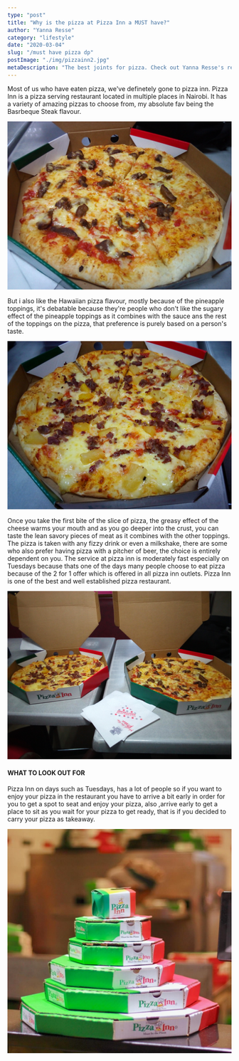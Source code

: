 ```yaml
---
type: "post"
title: "Why is the pizza at Pizza Inn a MUST have?"
author: "Yanna Resse"
category: "lifestyle"
date: "2020-03-04"
slug: "/must have pizza dp"
postImage: "./img/pizzainn2.jpg"
metaDescription: "The best joints for pizza. Check out Yanna Resse's recommendations and get inspired to visit the restaurants!"
---
```


Most of us who have eaten pizza, we've definetely gone to pizza inn. Pizza Inn is a pizza serving restaurant located in multiple places in Nairobi. It has a variety of amazing pizzas to choose from, my absolute fav being the Basrbeque Steak flavour.

![Pizza](./img/pizzainn4.jpg)

But i also like the Hawaiian pizza flavour, mostly because of the pineapple toppings, it's debatable because they're people who don't like the sugary effect of the pineapple toppings as it combines with the sauce ans the rest of the toppings on the pizza, that preference is purely based on a person's taste.

![Pizza](./img/pizzainn6.jpg)

Once you take the first bite of the slice of pizza, the greasy effect of the cheese warms your mouth and as you go deeper into the crust, you can taste the lean savory pieces of meat as it combines with the other toppings. The pizza is taken with any fizzy drink or even a milkshake, there are some who also prefer having pizza with a pitcher of beer, the choice is entirely dependent on you. The service at pizza inn is moderately fast especially on Tuesdays because thats one of the days many people choose to eat pizza because of the 2 for 1 offer which is offered in all pizza inn outlets. Pizza Inn is one of the best and well established pizza restaurant.

![Pizza](./img/pizzainn5.jpg)

#### WHAT TO LOOK OUT FOR

Pizza Inn on days such as Tuesdays, has a lot of people so if you want to enjoy your pizza in the restaurant you have to arrive a bit early in order for you to get a spot to seat and enjoy your pizza, also ,arrive early to get a place to sit as you wait for your pizza to get ready, that is if you decided to carry your pizza as takeaway.

![Pizza](./img/pizzainn2.jpg)
